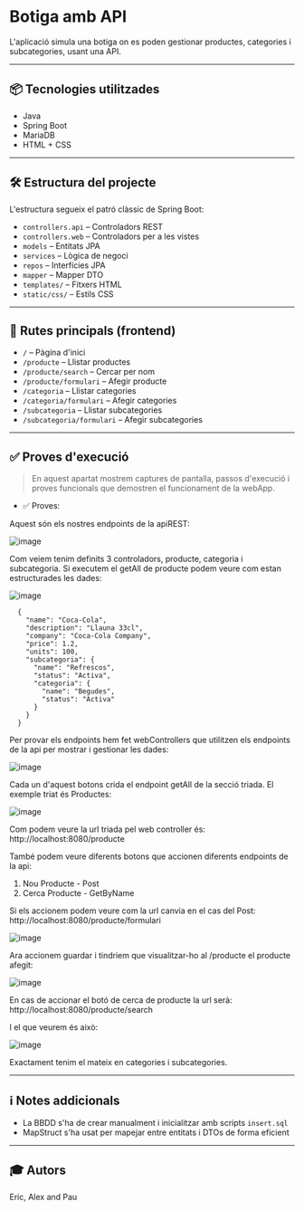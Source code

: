 # Botiga amb API

L'aplicació simula una botiga on es poden gestionar productes, categories i subcategories, usant una API.

---

## 📦 Tecnologies utilitzades

- Java
- Spring Boot    
- MariaDB  
- HTML + CSS

---

## 🛠️ Estructura del projecte

L'estructura segueix el patró clàssic de Spring Boot:

- `controllers.api` – Controladors REST  
- `controllers.web` – Controladors per a les vistes  
- `models` – Entitats JPA  
- `services` – Lògica de negoci  
- `repos` – Interfícies JPA  
- `mapper` – Mapper DTO  
- `templates/` – Fitxers HTML  
- `static/css/` – Estils CSS  

---

## 🔗 Rutes principals (frontend)

- `/` – Pàgina d'inici  
- `/producte` – Llistar productes  
- `/producte/search` – Cercar per nom  
- `/producte/formulari` – Afegir producte  
- `/categoria` – Llistar categories
- `/categoria/formulari` – Afegir categories  
- `/subcategoria` – Llistar subcategories
- `/subcategoria/formulari` – Afegir subcategories
---

## ✅ Proves d'execució

> En aquest apartat mostrem captures de pantalla, passos d'execució i proves funcionals que demostren el funcionament de la webApp.

- ✅ Proves:

Aquest són els nostres endpoints de la apiREST:

![image](https://github.com/user-attachments/assets/0242085b-1968-4b4b-b92a-1a2a7faa750a)

Com veiem tenim definits 3 controladors, producte, categoria i subcategoria. Si executem el getAll de producte podem veure com estan estructurades les dades:

![image](https://github.com/user-attachments/assets/22223b69-0702-43dd-b75e-8087ac43e8ec)

```
  {
    "name": "Coca-Cola",
    "description": "Llauna 33cl",
    "company": "Coca-Cola Company",
    "price": 1.2,
    "units": 100,
    "subcategoria": {
      "name": "Refrescos",
      "status": "Activa",
      "categoria": {
        "name": "Begudes",
        "status": "Activa"
      }
    }
  }
```

Per provar els endpoints hem fet webControllers que utilitzen els endpoints de la api per mostrar i gestionar les dades:

![image](https://github.com/user-attachments/assets/b58ca810-94ba-4141-b641-eb9a433a7b75)

Cada un d'aquest botons crida el endpoint getAll de la secció triada. El exemple triat és Productes:

![image](https://github.com/user-attachments/assets/861bf944-698f-4075-9c7e-9f47aafad472)

Com podem veure la url triada pel web controller és: http://localhost:8080/producte

També podem veure diferents botons que accionen diferents endpoints de la api:

1. Nou Producte - Post
2. Cerca Producte - GetByName

Si els accionem podem veure com la url canvia en el cas del Post: http://localhost:8080/producte/formulari

![image](https://github.com/user-attachments/assets/174d3d7d-5fa9-426a-8685-63ca6123a350)

Ara accionem guardar i tindriem que visualitzar-ho al /producte el producte afegit:

![image](https://github.com/user-attachments/assets/92c58b1e-faac-46de-855e-5e8587228a88)

En cas de accionar el botó de cerca de producte la url serà: http://localhost:8080/producte/search

I el que veurem és això:

![image](https://github.com/user-attachments/assets/779a8e02-8b8b-4d5b-9b4b-993fca689727)

Exactament tenim el mateix en categories i subcategories.

---

## ℹ️ Notes addicionals

- La BBDD s'ha de crear manualment i inicialitzar amb scripts `insert.sql`  
- MapStruct s'ha usat per mapejar entre entitats i DTOs de forma eficient  

---

## 🎓 Autors

Eric, Alex and Pau
